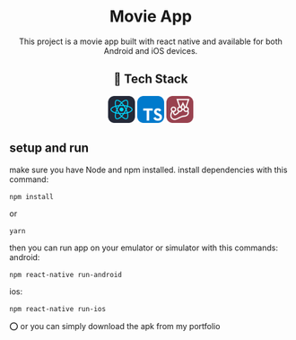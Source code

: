 <h1 align="center"> Movie App</h1>

<p align="center">
This project is a movie app built with react native and available for both Android and iOS devices.
</p>

<h2 align="center">
🤖 Tech Stack
</h2>
<p align="center">
<img src="https://github.com/tandpfun/skill-icons/blob/main/icons/React-Dark.svg" width="48" title="ReactNative">
<img src="https://github.com/tandpfun/skill-icons/blob/main/icons/TypeScript.svg" width="48" title="Typescript">
<img src="https://github.com/tandpfun/skill-icons/blob/main/icons/Jest.svg" width="48" title="Unit Test">
</p>

## setup and run

make sure you have Node and npm installed.
install dependencies with this command:

```
npm install
```

or

```
yarn
```

then you can run app on your emulator or simulator with this commands:\
android:

```
npm react-native run-android
```

ios:

```
npm react-native run-ios
```

:o: or you can simply download the apk from my portfolio

